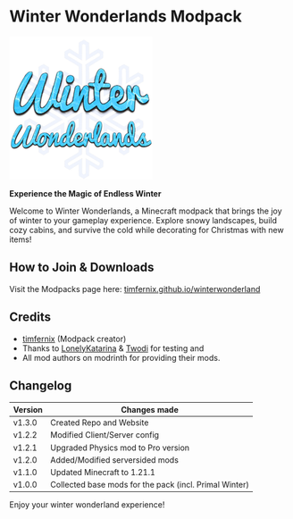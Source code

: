# Winter Wonderlands Modpack <br>
![](logo.png) <br>

**Experience the Magic of Endless Winter** 

Welcome to Winter Wonderlands, a Minecraft modpack that brings the joy of winter to your gameplay experience. Explore snowy landscapes, build cozy cabins, and survive the cold while decorating for Christmas with new items!

## How to Join & Downloads
Visit the Modpacks page here: [timfernix.github.io/winterwonderland](https://timfernix.github.io/winterwonderland/)

## Credits

- [timfernix](https://x.com/timfernix) (Modpack creator)
- Thanks to [LonelyKatarina](https://x.com/LonelyKatarina) & [Twodi](https://x.com/Twodi6) for testing and
- All mod authors on modrinth for providing their mods.

## Changelog

| Version | Changes made |
| -------- | ------- |
| v1.3.0 | Created Repo and Website |
| v1.2.2 | Modified Client/Server config |
| v1.2.1 | Upgraded Physics mod to Pro version |
| v1.2.0 | Added/Modified serversided mods |
| v1.1.0 | Updated Minecraft to 1.21.1 |
| v1.0.0 | Collected base mods for the pack (incl. Primal Winter) |

Enjoy your winter wonderland experience!
